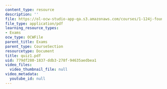 ```yaml
---
content_type: resource
description: ''
file: https://ol-ocw-studio-app-qa.s3.amazonaws.com/courses/1-124j-foundations-of-software-engineering-fall-2000/779df2801837ddb3278f94635aedbea1_quiz1.pdf
file_type: application/pdf
learning_resource_types:
- Exams
ocw_type: OCWFile
parent_title: Exams
parent_type: CourseSection
resourcetype: Document
title: quiz1.pdf
uid: 779df280-1837-ddb3-278f-94635aedbea1
video_files:
  video_thumbnail_file: null
video_metadata:
  youtube_id: null
---
```

